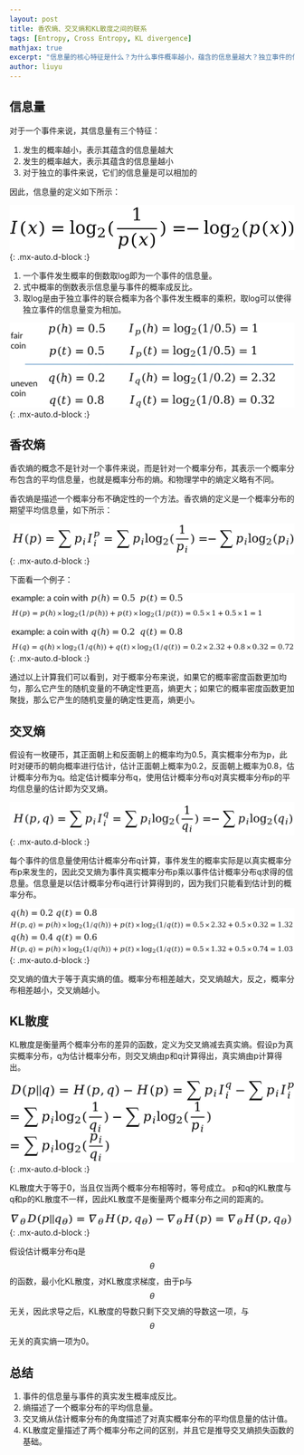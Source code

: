 ```yaml
---
layout: post
title: 香农熵、交叉熵和KL散度之间的联系
tags: [Entropy, Cross Entropy, KL divergence]
mathjax: true
excerpt: "信息量的核心特征是什么？为什么事件概率越小，蕴含的信息量越大？独立事件的信息量又为何能直接相加？本文深入解析香农熵、交叉熵与 KL 散度的底层逻辑，揭示三者在信息度量与模型优化中的内在关联，帮你理清机器学习中核心信息论概念的脉络。"
author: liuyu
---
```


## 信息量
对于一个事件来说，其信息量有三个特征：
1. 发生的概率越小，表示其蕴含的信息量越大
2. 发生的概率越大，表示其蕴含的信息量越小
3. 对于独立的事件来说，它们的信息量是可以相加的

因此，信息量的定义如下所示：

![1](/assets/img/2025-08-13-kullback-leibler-divergence-detail/1.png){: .mx-auto.d-block :}

1. 一个事件发生概率的倒数取log即为一个事件的信息量。  
2. 式中概率的倒数表示信息量与事件的概率成反比。  
3. 取log是由于独立事件的联合概率为各个事件发生概率的乘积，取log可以使得独立事件的信息量变为相加。

![2](/assets/img/2025-08-13-kullback-leibler-divergence-detail/2.png){: .mx-auto.d-block :}

## 香农熵
香农熵的概念不是针对一个事件来说，而是针对一个概率分布，其表示一个概率分布包含的平均信息量，也就是概率分布的熵。和物理学中的熵定义略有不同。

香农熵是描述一个概率分布不确定性的一个方法。香农熵的定义是一个概率分布的期望平均信息量，如下所示：

![3](/assets/img/2025-08-13-kullback-leibler-divergence-detail/3.png){: .mx-auto.d-block :}

下面看一个例子：

![4](/assets/img/2025-08-13-kullback-leibler-divergence-detail/4.png){: .mx-auto.d-block :}

通过以上计算我们可以看到，对于概率分布来说，如果它的概率密度函数更加均匀，那么它产生的随机变量的不确定性更高，熵更大；如果它的概率密度函数更加聚拢，那么它产生的随机变量的确定性更高，熵更小。
## 交叉熵
假设有一枚硬币，其正面朝上和反面朝上的概率均为0.5，真实概率分布为p，此时对硬币的朝向概率进行估计，估计正面朝上概率为0.2，反面朝上概率为0.8，估计概率分布为q。给定估计概率分布q，使用估计概率分布q对真实概率分布p的平均信息量的估计即为交叉熵。

![5](/assets/img/2025-08-13-kullback-leibler-divergence-detail/5.png){: .mx-auto.d-block :}

每个事件的信息量使用估计概率分布q计算，事件发生的概率实际是以真实概率分布p来发生的，因此交叉熵为事件真实概率分布p乘以事件估计概率分布q求得的信息量。信息量是以估计概率分布q进行计算得到的，因为我们只能看到估计到的概率分布。

![6](/assets/img/2025-08-13-kullback-leibler-divergence-detail/6.png){: .mx-auto.d-block :}

交叉熵的值大于等于真实熵的值。概率分布相差越大，交叉熵越大，反之，概率分布相差越小，交叉熵越小。
## KL散度
KL散度是衡量两个概率分布的差异的函数，定义为交叉熵减去真实熵。假设p为真实概率分布，q为估计概率分布，则交叉熵由p和q计算得出，真实熵由p计算得出。

![7](/assets/img/2025-08-13-kullback-leibler-divergence-detail/7.png){: .mx-auto.d-block :}

KL散度大于等于0，当且仅当两个概率分布相等时，等号成立。
p和q的KL散度与q和p的KL散度不一样，因此KL散度不是衡量两个概率分布之间的距离的。

![8](/assets/img/2025-08-13-kullback-leibler-divergence-detail/8.png){: .mx-auto.d-block :}

假设估计概率分布q是 $$\theta$$ 的函数，最小化KL散度，对KL散度求梯度，由于p与 $$\theta$$ 无关，因此求导之后，KL散度的导数只剩下交叉熵的导数这一项，与 $$\theta$$ 无关的真实熵一项为0。
## 总结
1. 事件的信息量与事件的真实发生概率成反比。
2. 熵描述了一个概率分布的平均信息量。
3. 交叉熵从估计概率分布的角度描述了对真实概率分布的平均信息量的估计值。
4. KL散度定量描述了两个概率分布之间的区别，并且它是推导交叉熵损失函数的基础。
